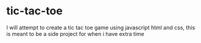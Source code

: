 # tic-tac-toe
I will attempt to create a tic tac toe game using javascript html and css, this is meant to be a side project for when i have extra time
